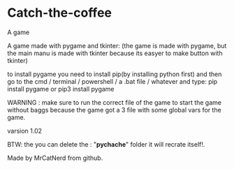 # Catch-the-coffee
A game

A game made with pygame and tkinter:
(the game is made with pygame,
but the main manu is made with tkinter because its easyer to make button with
tkinter)

to install pygame you need to install pip(by installing python first)
and then go to the cmd / terminal / powershell / a .bat file / whatever
and type: 
pip install pygame
or
pip3 install pygame

WARNING : make sure to run the correct file of the game to start the game without baggs because the game got
a 3 file with some global vars for the game.

varsion 1.02

BTW: the you can delete the : "__pychache__" folder it will recrate itself!.

Made by MrCatNerd from github.
